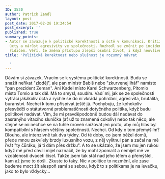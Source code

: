 ```yaml
---
ID: 3520
author: Patrick Zandl
layout: post
post_date: 2017-02-28 19:24:54
post_excerpt: ''
published: true
summary_points:
- Autor se zavazuje k politické korektnosti a úctě v komunikaci. Kritizuje úbytek
  úcty a nárůst agresivity ve společnosti. Rozhodl se změnit po incidentu s agresivním
  řidičem. Věří, že změna přístupu zlepší osobní život, i když neovlivní politiku.
title: 'Politická korektnost nebo slušnost je rozumný návrat

  '
---
```


<p>Dávám si závazek. Vracím se k systému politické korektnosti. Budu se snažit neříkat "zloděj", ale pan ministr Babiš nebo "zkurvenej lhář" namísto "pan prezident Zeman". Ani Kadel místo Karel Schwarzenberg, Pitomio místo Tomio a tak dál. Má to smysl, soudím. Vadí mi, jak se ze společnosti vytrácí jakákoliv úcta a rychle se do ní vkrádá pohrdání, agresivita, brutalita, buranství. Nechci k tomu přispívat ještě já. Pochybuju, že kohokoliv přesvědčí o státutvorné problematičnosti dotyčného politika, když budu politikovi nadávat. Vím, že mi pravděpodobně budou dál nadávat do zasranýho vítacího sluníčka (ať už to znamená cokoliv) nebo tak něco, ale stejně se mi nechce se na tuhle úroveň snižovat jen proto, aby můj hlas byl kompatibilní s hlasem většiny společnosti. Nechci. Od kdy o tom přemýšlím? Dlouho, ale intenzivně tak dva týdny. Od té doby, co jsem běžel domů, přede mnou zakvílely brzdy luxusního vozu, z něj vylítnul pán a začal na mě řvát "ty čůráku, já ti dám přes držku". A to se ukázalo, že jsem mu jen rukou když mě před chvílí míjel naznačil, že by mohl zpomalit a nemíjet mě ve vzdálenosti dvaceti čísel. Takže jsem tak stál nad jeho tělem a přemýšlel, kam až jsme to došli. Zkuste to taky. Nic v politice to nezmění, ale zase budeme moct žít alespoň sami se sebou, když to s politikama je na levačku, jako to bylo vždycky...</p>